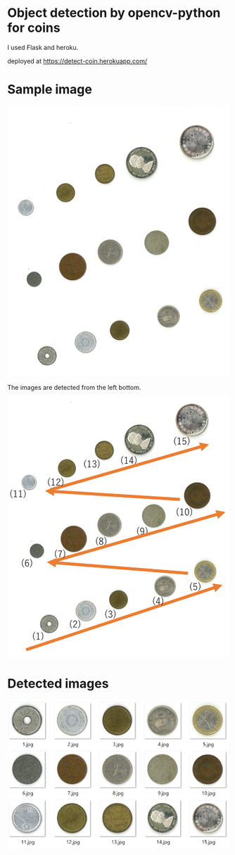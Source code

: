 # Object detection by opencv-python for coins

I used Flask and heroku.

deployed at https://detect-coin.herokuapp.com/

# Sample image

![Image](https://github.com/Fukasawa-gu/detect-coin/blob/master/static/images/test_before.jpg?raw=true)

The images are detected from the left bottom.

![Image](https://github.com/Fukasawa-gu/detect-coin/blob/master/static/images/test_after.png?raw=true)

# Detected images

![Image2](https://github.com/Fukasawa-gu/detect-coin/blob/master/static/images/test2.png?raw=true)

